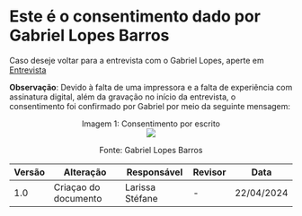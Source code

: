 # Este é o consentimento dado por Gabriel Lopes Barros

Caso deseje voltar para a entrevista com o Gabriel Lopes, aperte em [Entrevista](PerfilUsuario/Estudantes/Entrevistas/Gravacao/GabrielLopes.md)

**Observação**: Devido à falta de uma impressora e a falta de experiência com assinatura digital, além da gravação no início da entrevista, o consentimento foi confirmado por Gabriel por meio da seguinte mensagem:

  <div align="center">
    Imagem 1: Consentimento por escrito
    <br>
    <img src="https://raw.githubusercontent.com/Interacao-Humano-Computador/2024.1-SIGAA/main/Midia/Termos_Consentimentos_Assinados/Consentimento_Gabriel.jpeg">
   
    
  Fonte: Gabriel Lopes Barros
     
  
</div>


| Versão | Alteração | Responsável | Revisor | Data |
| - | - | - | - | - |
| 1.0 | Criaçao do documento | Larissa Stéfane | - | 22/04/2024 |
